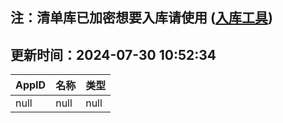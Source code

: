 ## 注：清单库已加密想要入库请使用 ([入库工具](https://github.com/BlankTMing/ManifestAutoUpdate/releases))

## 更新时间：2024-07-30 10:52:34
| AppID | 名称 | 类型  |
| :-------------------- | :----------------------------- | :----------- |
| null | null| null |
